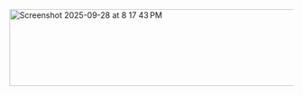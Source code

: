 <img width="1010" height="137" alt="Screenshot 2025-09-28 at 8 17 43 PM" src="https://github.com/user-attachments/assets/b3fd79b8-d8d1-4cb0-9ff8-2dee579ffbe1" />
